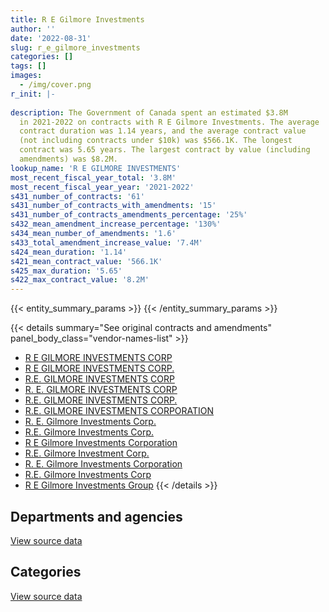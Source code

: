 ```yaml
---
title: R E Gilmore Investments
author: ''
date: '2022-08-31'
slug: r_e_gilmore_investments
categories: []
tags: []
images:
  - /img/cover.png
r_init: |-
  
description: The Government of Canada spent an estimated $3.8M
  in 2021-2022 on contracts with R E Gilmore Investments. The average
  contract duration was 1.14 years, and the average contract value
  (not including contracts under $10k) was $566.1K. The longest
  contract was 5.65 years. The largest contract by value (including
  amendments) was $8.2M.
lookup_name: 'R E GILMORE INVESTMENTS'
most_recent_fiscal_year_total: '3.8M'
most_recent_fiscal_year_year: '2021-2022'
s431_number_of_contracts: '61'
s431_number_of_contracts_with_amendments: '15'
s431_number_of_contracts_amendments_percentage: '25%'
s432_mean_amendment_increase_percentage: '130%'
s434_mean_number_of_amendments: '1.6'
s433_total_amendment_increase_value: '7.4M'
s424_mean_duration: '1.14'
s421_mean_contract_value: '566.1K'
s425_max_duration: '5.65'
s422_max_contract_value: '8.2M'
---
```


<script src="/rmarkdown-libs/htmlwidgets/htmlwidgets.js"></script>
<link href="/rmarkdown-libs/datatables-css/datatables-crosstalk.css" rel="stylesheet" />
<script src="/rmarkdown-libs/datatables-binding/datatables.js"></script>
<script src="/rmarkdown-libs/jquery/jquery-3.6.0.min.js"></script>
<link href="/rmarkdown-libs/dt-core-bootstrap/css/dataTables.bootstrap.min.css" rel="stylesheet" />
<link href="/rmarkdown-libs/dt-core-bootstrap/css/dataTables.bootstrap.extra.css" rel="stylesheet" />
<script src="/rmarkdown-libs/dt-core-bootstrap/js/jquery.dataTables.min.js"></script>
<script src="/rmarkdown-libs/dt-core-bootstrap/js/dataTables.bootstrap.min.js"></script>
<link href="/rmarkdown-libs/crosstalk/css/crosstalk.min.css" rel="stylesheet" />
<script src="/rmarkdown-libs/crosstalk/js/crosstalk.min.js"></script>
<script src="/rmarkdown-libs/htmlwidgets/htmlwidgets.js"></script>
<link href="/rmarkdown-libs/datatables-css/datatables-crosstalk.css" rel="stylesheet" />
<script src="/rmarkdown-libs/datatables-binding/datatables.js"></script>
<script src="/rmarkdown-libs/jquery/jquery-3.6.0.min.js"></script>
<link href="/rmarkdown-libs/dt-core-bootstrap/css/dataTables.bootstrap.min.css" rel="stylesheet" />
<link href="/rmarkdown-libs/dt-core-bootstrap/css/dataTables.bootstrap.extra.css" rel="stylesheet" />
<script src="/rmarkdown-libs/dt-core-bootstrap/js/jquery.dataTables.min.js"></script>
<script src="/rmarkdown-libs/dt-core-bootstrap/js/dataTables.bootstrap.min.js"></script>
<link href="/rmarkdown-libs/crosstalk/css/crosstalk.min.css" rel="stylesheet" />
<script src="/rmarkdown-libs/crosstalk/js/crosstalk.min.js"></script>

{{< entity_summary_params >}}
{{< /entity_summary_params >}}

{{< details summary="See original contracts and amendments" panel_body_class="vendor-names-list" >}}
- [R E GILMORE INVESTMENTS CORP](https://search.open.canada.ca/en/ct/?sort=contract_value_f%20desc&page=1&search_text=%22R%20E%20GILMORE%20INVESTMENTS%20CORP%22)
- [R E GILMORE INVESTMENTS CORP.](https://search.open.canada.ca/en/ct/?sort=contract_value_f%20desc&page=1&search_text=%22R%20E%20GILMORE%20INVESTMENTS%20CORP.%22)
- [R.E. GILMORE INVESTMENTS CORP](https://search.open.canada.ca/en/ct/?sort=contract_value_f%20desc&page=1&search_text=%22R.E.%20GILMORE%20INVESTMENTS%20CORP%22)
- [R. E. GILMORE INVESTMENTS CORP](https://search.open.canada.ca/en/ct/?sort=contract_value_f%20desc&page=1&search_text=%22R.%20E.%20GILMORE%20INVESTMENTS%20CORP%22)
- [R.E. GILMORE INVESTMENTS CORP.](https://search.open.canada.ca/en/ct/?sort=contract_value_f%20desc&page=1&search_text=%22R.E.%20GILMORE%20INVESTMENTS%20CORP.%22)
- [R.E. GILMORE INVESTMENTS CORPORATION](https://search.open.canada.ca/en/ct/?sort=contract_value_f%20desc&page=1&search_text=%22R.E.%20GILMORE%20INVESTMENTS%20CORPORATION%22)
- [R. E. Gilmore Investments Corp.](https://search.open.canada.ca/en/ct/?sort=contract_value_f%20desc&page=1&search_text=%22R.%20E.%20Gilmore%20Investments%20Corp.%22)
- [R.E. Gilmore Investments Corp.](https://search.open.canada.ca/en/ct/?sort=contract_value_f%20desc&page=1&search_text=%22R.E.%20Gilmore%20Investments%20Corp.%22)
- [R E Gilmore Investments Corporation](https://search.open.canada.ca/en/ct/?sort=contract_value_f%20desc&page=1&search_text=%22R%20E%20Gilmore%20Investments%20Corporation%22)
- [R.E. Gilmore Investment Corp.](https://search.open.canada.ca/en/ct/?sort=contract_value_f%20desc&page=1&search_text=%22R.E.%20Gilmore%20Investment%20Corp.%22)
- [R. E. Gilmore Investments Corporation](https://search.open.canada.ca/en/ct/?sort=contract_value_f%20desc&page=1&search_text=%22R.%20E.%20Gilmore%20Investments%20Corporation%22)
- [R.E. Gilmore Investments Corp](https://search.open.canada.ca/en/ct/?sort=contract_value_f%20desc&page=1&search_text=%22R.E.%20Gilmore%20Investments%20Corp%22)
- [R E Gilmore Investments Group](https://search.open.canada.ca/en/ct/?sort=contract_value_f%20desc&page=1&search_text=%22R%20E%20Gilmore%20Investments%20Group%22)
{{< /details >}}

## Departments and agencies

<div id="htmlwidget-1" style="width:100%;height:auto;" class="datatables html-widget"></div>
<script type="application/json" data-for="htmlwidget-1">{"x":{"style":"bootstrap","filter":"none","vertical":false,"data":[["<a href=\"/departments/aandc-aadnc/\">Crown-Indigenous Relations and Northern Affairs Canada<\/a>","<a href=\"/departments/cbsa-asfc/\">Canada Border Services Agency<\/a>","<a href=\"/departments/cra-arc/\">Canada Revenue Agency<\/a>","<a href=\"/departments/elections/\">Elections Canada<\/a>","<a href=\"/departments/esdc-edsc/\">Employment and Social Development Canada<\/a>","<a href=\"/departments/isc-sac/\">Indigenous Services Canada<\/a>","<a href=\"/departments/nrcan-rncan/\">Natural Resources Canada<\/a>","<a href=\"/departments/oag-bvg/\">Office of the Auditor General of Canada<\/a>","<a href=\"/departments/pc/\">Parks Canada<\/a>","<a href=\"/departments/pch/\">Canadian Heritage<\/a>","<a href=\"/departments/pwgsc-tpsgc/\">Public Services and Procurement Canada<\/a>","<a href=\"/departments/rcmp-grc/\">Royal Canadian Mounted Police<\/a>","<a href=\"/departments/ssc-spc/\">Shared Services Canada<\/a>","<a href=\"/departments/vac-acc/\">Veterans Affairs Canada<\/a>"],[29332.8,18623.49,79231.24,null,2744020.92,13863.15,null,null,null,43891.91,664450.82,790308.57,null,1324766.52],[32857.34,14037.99,71857.97,null,2751538.78,null,108557.06,12781.35,50775.76,63106.6,1663744.18,216809.81,null,774159.34],[null,null,38975.42,153950.42,2128467.72,10223.58,157861.86,4661.43,330451.7,null,1073102.93,30977.71,43951.8,772044.15],[null,null,99326.18,308746.72,2127734.04,null,157861.86,null,319537.12,null,188194.12,18077.41,null,581677.1]],"container":"<table class=\"table table-striped table-hover row-border order-column display\">\n  <thead>\n    <tr>\n      <th>Department<\/th>\n      <th>2018-2019<\/th>\n      <th>2019-2020<\/th>\n      <th>2020-2021<\/th>\n      <th>2021-2022<\/th>\n    <\/tr>\n  <\/thead>\n<\/table>","options":{"order":[[4,"desc"]],"pageLength":10,"autoWidth":true,"columnDefs":[{"targets":1,"render":"function(data, type, row, meta) {\n    return type !== 'display' ? data : DTWidget.formatCurrency(data, \"$\", 2, 3, \",\", \".\", true, null);\n  }"},{"targets":2,"render":"function(data, type, row, meta) {\n    return type !== 'display' ? data : DTWidget.formatCurrency(data, \"$\", 2, 3, \",\", \".\", true, null);\n  }"},{"targets":3,"render":"function(data, type, row, meta) {\n    return type !== 'display' ? data : DTWidget.formatCurrency(data, \"$\", 2, 3, \",\", \".\", true, null);\n  }"},{"targets":4,"render":"function(data, type, row, meta) {\n    return type !== 'display' ? data : DTWidget.formatCurrency(data, \"$\", 2, 3, \",\", \".\", true, null);\n  }"},{"width":"16%","targets":[1,2,3,4]},{"className":"dt-right","targets":[1,2,3,4]}],"orderClasses":false}},"evals":["options.columnDefs.0.render","options.columnDefs.1.render","options.columnDefs.2.render","options.columnDefs.3.render"],"jsHooks":[]}</script>
<p class="text-right">
<a href="https://github.com/GoC-Spending/contracts-data/tree/main/data/out/vendors/r_e_gilmore_investments/summary_by_fiscal_year_by_department.csv" class="source-data-link btn btn-link">View source data</a>
</p>

## Categories

<div id="htmlwidget-2" style="width:100%;height:auto;" class="datatables html-widget"></div>
<script type="application/json" data-for="htmlwidget-2">{"x":{"style":"bootstrap","filter":"none","vertical":false,"data":[["<a href=\"/categories/office_management/\">Office management<\/a>","<a href=\"/categories/professional_services/\">Professional services<\/a>","<a href=\"/categories/information_technology/\">Information technology<\/a>","<a href=\"/categories/transportation_and_logistics/\">Transportation and logistics<\/a>","<a href=\"/categories/industrial_products_and_services/\">Industrial products and services<\/a>"],[4807259.75,901229.65,null,null,null],[5593964.02,null,57705.1,108557.06,null],[4465106.31,null,77748.76,157861.86,43951.8],[3565543.92,null,77748.76,157861.86,null]],"container":"<table class=\"table table-striped table-hover row-border order-column display\">\n  <thead>\n    <tr>\n      <th>Category<\/th>\n      <th>2018-2019<\/th>\n      <th>2019-2020<\/th>\n      <th>2020-2021<\/th>\n      <th>2021-2022<\/th>\n    <\/tr>\n  <\/thead>\n<\/table>","options":{"order":[[4,"desc"]],"dom":"t","pageLength":30,"autoWidth":true,"columnDefs":[{"targets":1,"render":"function(data, type, row, meta) {\n    return type !== 'display' ? data : DTWidget.formatCurrency(data, \"$\", 2, 3, \",\", \".\", true, null);\n  }"},{"targets":2,"render":"function(data, type, row, meta) {\n    return type !== 'display' ? data : DTWidget.formatCurrency(data, \"$\", 2, 3, \",\", \".\", true, null);\n  }"},{"targets":3,"render":"function(data, type, row, meta) {\n    return type !== 'display' ? data : DTWidget.formatCurrency(data, \"$\", 2, 3, \",\", \".\", true, null);\n  }"},{"targets":4,"render":"function(data, type, row, meta) {\n    return type !== 'display' ? data : DTWidget.formatCurrency(data, \"$\", 2, 3, \",\", \".\", true, null);\n  }"},{"width":"16%","targets":[1,2,3,4]},{"className":"dt-right","targets":[1,2,3,4]}],"orderClasses":false,"lengthMenu":[10,25,30,50,100]}},"evals":["options.columnDefs.0.render","options.columnDefs.1.render","options.columnDefs.2.render","options.columnDefs.3.render"],"jsHooks":[]}</script>
<p class="text-right">
<a href="https://github.com/GoC-Spending/contracts-data/tree/main/data/out/vendors/r_e_gilmore_investments/summary_by_fiscal_year_by_category.csv" class="source-data-link btn btn-link">View source data</a>
</p>
